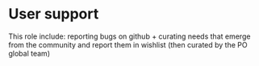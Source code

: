 # User support

This role include: reporting bugs on github + curating needs that emerge from the community and report them in wishlist \(then curated by the PO global team\)

